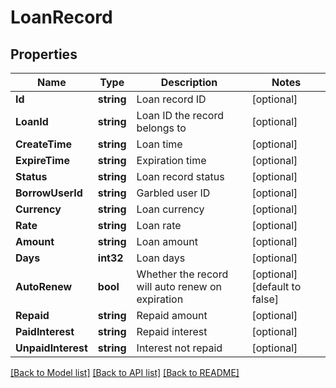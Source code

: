 # LoanRecord

## Properties
Name | Type | Description | Notes
------------ | ------------- | ------------- | -------------
**Id** | **string** | Loan record ID | [optional] 
**LoanId** | **string** | Loan ID the record belongs to | [optional] 
**CreateTime** | **string** | Loan time | [optional] 
**ExpireTime** | **string** | Expiration time | [optional] 
**Status** | **string** | Loan record status | [optional] 
**BorrowUserId** | **string** | Garbled user ID | [optional] 
**Currency** | **string** | Loan currency | [optional] 
**Rate** | **string** | Loan rate | [optional] 
**Amount** | **string** | Loan amount | [optional] 
**Days** | **int32** | Loan days | [optional] 
**AutoRenew** | **bool** | Whether the record will auto renew on expiration | [optional] [default to false]
**Repaid** | **string** | Repaid amount | [optional] 
**PaidInterest** | **string** | Repaid interest | [optional] 
**UnpaidInterest** | **string** | Interest not repaid | [optional] 

[[Back to Model list]](../README.md#documentation-for-models) [[Back to API list]](../README.md#documentation-for-api-endpoints) [[Back to README]](../README.md)


